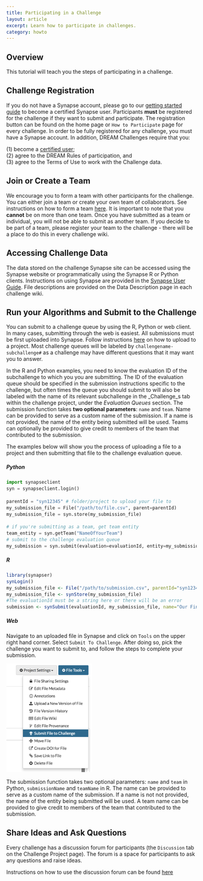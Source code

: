 ```yaml
---
title: Participating in a Challenge
layout: article
excerpt: Learn how to participate in challenges.
category: howto
---
```


<style>
#image {
    width: 100%;
}
#toobig {
    width: 45%;
}
</style>

## Overview

This tutorial will teach you the steps of participating in a challenge.

## Challenge Registration

If you do not have a Synapse account, please go to our [getting started guide](getting_started.md#becoming-a-certified-user) to become a certified Synapse user.
Participants **must** be registered for the challenge if they want to submit and participate. The registration button can be found on the home page or `How to Participate` page for every challenge. In order to be fully registered for any challenge, you must have a Synapse account. In addition, DREAM Challenges require that you:

(1) become a [certified user](getting_started.md#becoming-a-certified-user);
<br/>
(2) agree to the DREAM Rules of participation, and
<br/>
(3) agree to the Terms of Use to work with the Challenge data.

## Join or Create a Team

We encourage you to form a team with other participants for the challenge. You can either join a team or create your own team of collaborators. See instructions on how to form a team [here](teams.md). It is important to note that you **cannot** be on more than one team. Once you have submitted as a team or individual, you will not be able to submit as another team. If you decide to be part of a team, please register your team to the challenge - there will be a place to do this in every challenge wiki.

## Accessing Challenge Data

The data stored on the challenge Synapse site can be accessed using the Synapse website or programmatically using the Synapse R or Python clients. Instructions on using Synapse are provided in the [Synapse User Guide](./). File descriptions are provided on the Data Description page in each challenge wiki.

## Run your Algorithms and Submit to the Challenge

You can submit to a challenge queue by using the R, Python or web client. In many cases, submitting through the web is easiest. All submissions must be first uploaded into Synapse. Follow instructions [here](getting_started.md#project-and-data-management-on-synapse) on how to upload to a project. Most challenge queues will be labeled by `challengename-subchallenge#` as a challenge may have different questions that it may want you to answer.

In the R and Python examples, you need to know the evaluation ID of the subchallenge to which you you are submitting. The ID of the evaluation queue should be specified in the submission instructions specific to the challenge, but often times the queue you should submit to will also be labeled with the name of its relevant subchallenge in the _Challenge_s tab within the challenge project, under the _Evaluation Queues_ section.
The submission function takes **two optional parameters**: `name` and `team`.  Name can be provided to serve as a custom name of the submission. If a name is not provided, the name of the entity being submitted will be used. Teams can optionally be provided to give credit to members of the team that contributed to the submission. 

The examples below will show you the process of uploading a file to a project and then submitting that file to the challenge evaluation queue.

##### Python

```python
import synapseclient
syn = synapseclient.login()

parentId = "syn12345" # folder/project to upload your file to
my_submission_file = File("/path/to/file.csv", parent=parentId)
my_submission_file = syn.store(my_submission_file)

# if you're submitting as a team, get team entity
team_entity = syn.getTeam("NameOfYourTeam")
# submit to the challenge evaluation queue
my_submission = syn.submit(evaluation=evaluationId, entity=my_submission_file, name="Blue Team", team=team_entity)
```

##### R

```r
library(synapser)
synLogin()
my_submission_file <- File("/path/to/submission.csv", parentId="syn12345")
my_submission_file <- synStore(my_submission_file)
#The evaluationId must be a string here or there will be an error
submission <- synSubmit(evaluationId, my_submission_file, name="Our Final Answer", team="Blue Team")
```

##### Web

Navigate to an uploaded file in Synapse and click on `Tools` on the upper right hand corner.
Select `Submit To Challenge`.  After doing so, pick the challenge you want to submit to, and follow the steps to complete your submission.

<img id="toobig" src="/assets/images/submit_file_to_challenge.png">

The submission function takes two optional parameters: `name` and `team` in Python, `submissionName` and `teamName` in R. The name can be provided to serve as a custom name of the submission. If a name is not not provided, the name of the entity being submitted will be used. A team name can be provided to give credit to members of the team that contributed to the submission.

## Share Ideas and Ask Questions

Every challenge has a discussion forum for participants (the `Discussion` tab on the Challenge Project page). The forum is a space for participants to ask any questions and raise ideas.

Instructions on how to use the discussion forum can be found [here](discussion.md)

